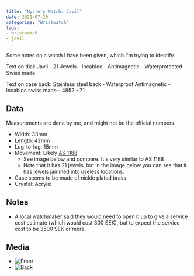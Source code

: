 ```yaml
---
title: "Mystery Watch: Javil"
date: 2021-07-20
categories: "Wristwatch"
tags:
- wristwatch
- javil
---
```


Some notes on a watch I have been given, which I'm trying to identify.

Text on dial: Javil - 21 Jewels - Incabloc - Antimagnetic - Waterprotected - Swiss made

Text on case back: Stainless steel back - Waterproof Antimagnetic - Incabloc swiss made - 4852 - 71

## Data

Measurements are done by me, and might not be the official numbers.

* Width: 33mm
* Length: 42mm
* Lug-to-lug: 18mm
* Movement: Likely [AS 1188](http://www.ranfft.de/cgi-bin/bidfun-db.cgi?10&ranfft&0&2uswk&AS_1188).
  - See image below and compare. It's very similar to AS 1188
  - Note that it has 21 jewels, but in the image below you can see that it has jewels jammed into useless locations.
* Case seems to be made of nickle plated brass
* Crystal: Acrylic

## Notes

* A local watchmaker said they would need to open it up to give a service cost estimate (which would cost 300 SEK), but to expect the service cost to be 3500 SEK or more.

## Media
* ![Front](https://i.imgur.com/Qd9ar6I.jpeg)
* ![Back](https://i.imgur.com/AKWPaXs.jpg)
